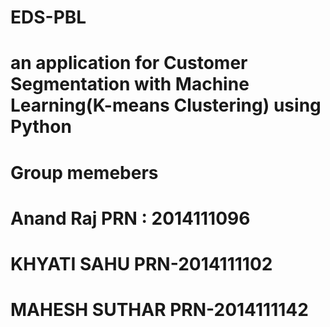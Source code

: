 # EDS-PBL
# an application for Customer Segmentation with Machine Learning(K-means Clustering) using Python
# Group memebers
# Anand Raj  PRN : 2014111096
# KHYATI SAHU   PRN-2014111102                      
# MAHESH SUTHAR   PRN-2014111142
